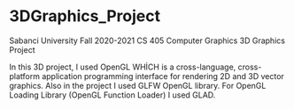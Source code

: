 # 3DGraphics_Project
Sabanci University Fall 2020-2021 CS 405 Computer Graphics 3D Graphics Project

In this 3D project, I used OpenGL WHİCH is a cross-language, cross-platform application programming interface for rendering 2D and 3D vector graphics. Also in the project I used GLFW OpenGL library. For OpenGL Loading Library (OpenGL Function Loader) I used GLAD. 
